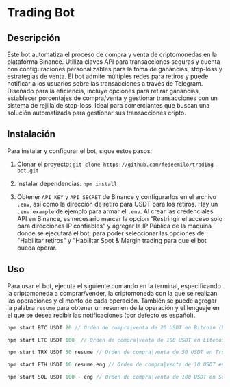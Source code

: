 # Trading Bot

## Descripción

Este bot automatiza el proceso de compra y venta de criptomonedas en la plataforma Binance. Utiliza claves API para transacciones seguras y cuenta con configuraciones personalizables para la toma de ganancias, stop-loss y estrategias de venta. El bot admite múltiples redes para retiros y puede notificar a los usuarios sobre las transacciones a través de Telegram. Diseñado para la eficiencia, incluye opciones para retirar ganancias, establecer porcentajes de compra/venta y gestionar transacciones con un sistema de rejilla de stop-loss. Ideal para comerciantes que buscan una solución automatizada para gestionar sus transacciones cripto.

## Instalación

Para instalar y configurar el bot, sigue estos pasos:

1. Clonar el proyecto: `git clone https://github.com/fedeemilo/trading-bot.git`

2. Instalar dependencias: `npm install`

3. Obtener `API_KEY` y `API_SECRET` de Binance y configurarlos en el archivo `.env`, así como la dirección de retiro para USDT para los retiros. Hay un `.env.example` de ejemplo para armar el `.env`. Al crear las credenciales API en Binance, es necesario marcar la opcion "Restringir el acceso solo para direcciones IP confiables" y agregar la IP Pública de la máquina donde se ejecutará el bot, para poder seleccionar las opciones de "Habilitar retiros" y "Habilitar Spot & Margin trading para que el bot pueda operar.

## Uso

Para usar el bot, ejecuta el siguiente comando en la terminal, especificando la criptomoneda a comprar/vender, la criptomoneda con la que se realizan las operaciones y el monto de cada operación.
También se puede agregar la palabra `resume` para obtener un resumen de la operación y el lenguaje en el que se desea recibir las notificaciones (por defecto es español).

```javascript
npm start BTC USDT 20 // Orden de compra|venta de 20 USDT en Bitcoin (BTC)

npm start LTC USDT 100  // Orden de compra|venta de 100 USDT en Litecoin (LTC)

npm start TRX USDT 50 resume // Orden de compra|venta de 50 USDT en Tron (TRX) y resumen de la operación

npm start ETH USDT 10 resume eng // Orden de compra|venta de 10 USDT en Ethereum (ETH), resumen de la operación y lenguaje en inglés (por defecto es español)

npm start SOL USDT 100 - eng // Orden de compra|venta de 100 USDT en Solana (SOL) y lenguaje en inglés (por defecto es español)
```
